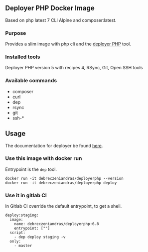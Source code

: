 ## Deployer PHP Docker Image

Based on php latest 7 CLI Alpine and composer:latest.

### Purpose

Provides a slim image with php cli and the [deployer PHP](https://deployer.org/) tool.


### Installed tools

Deployer PHP version 5 with recipes 4, RSync, Git, Open SSH tools


### Available commands

* composer
* curl
* dep
* rsync 
* git
* ssh-*

## Usage

The documentation for deployer be found [here](https://deployer.org/). 

### Use this image with docker run

Entrypoint is the `dep` tool.

    docker run -it debreczeniandras/deployerphp --version
    docker run -it debreczeniandras/deployerphp deploy

### Use it in gitlab CI

In Gitlab CI override the default entrypoint, to get a shell.
        
    deploy:staging:
      image:
        name: debreczeniandras/deployerphp:6.8
        entrypoint: [""]
      script:
        - dep deploy staging -v
      only:
        - master
